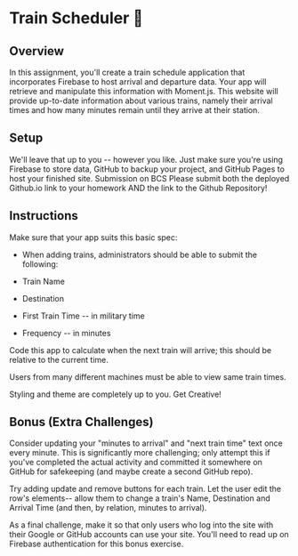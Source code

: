 # Train Scheduler :train:

## Overview
In this assignment, you'll create a train schedule application that incorporates Firebase to host arrival and departure data. Your app will retrieve and manipulate this information with Moment.js. This website will provide up-to-date information about various trains, namely their arrival times and how many minutes remain until they arrive at their station.

## Setup
We'll leave that up to you -- however you like. Just make sure you're using Firebase to store data, GitHub to backup your project, and GitHub Pages to host your finished site.
Submission on BCS
Please submit both the deployed Github.io link to your homework AND the link to the Github Repository!

## Instructions
Make sure that your app suits this basic spec:

- When adding trains, administrators should be able to submit the following:

- Train Name

- Destination

- First Train Time -- in military time

- Frequency -- in minutes

Code this app to calculate when the next train will arrive; this should be relative to the current time.

Users from many different machines must be able to view same train times.

Styling and theme are completely up to you. Get Creative!

## Bonus (Extra Challenges)
Consider updating your "minutes to arrival" and "next train time" text once every minute. This is significantly more challenging; only attempt this if you've completed the actual activity and committed it somewhere on GitHub for safekeeping (and maybe create a second GitHub repo).

Try adding update and remove buttons for each train. Let the user edit the row's elements-- allow them to change a train's Name, Destination and Arrival Time (and then, by relation, minutes to arrival).

As a final challenge, make it so that only users who log into the site with their Google or GitHub accounts can use your site. You'll need to read up on Firebase authentication for this bonus exercise.
